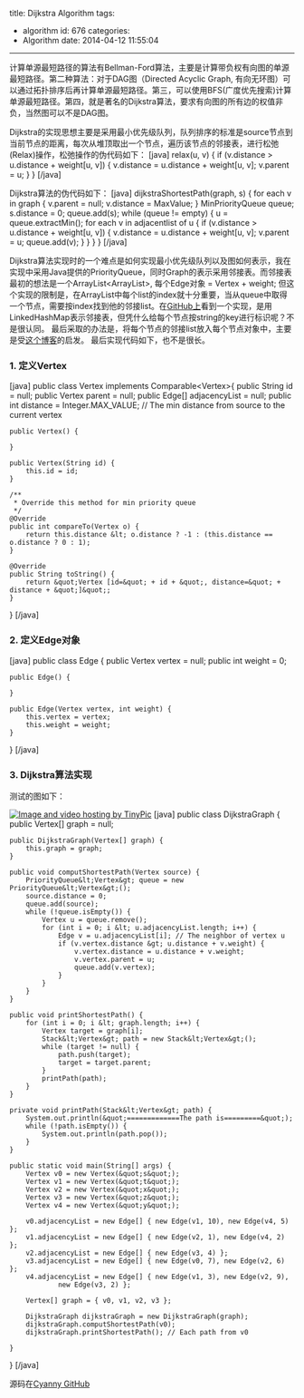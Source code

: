 title: Dijkstra Algorithm
tags:
  - algorithm
id: 676
categories:
  - Algorithm
date: 2014-04-12 11:55:04
---

计算单源最短路径的算法有Bellman-Ford算法，主要是计算带负权有向图的单源最短路径。第二种算法：对于DAG图（Directed Acyclic Graph, 有向无环图）可以通过拓扑排序后再计算单源最短路径。第三，可以使用BFS(广度优先搜索)计算单源最短路径。第四，就是著名的Dijkstra算法，要求有向图的所有边的权值非负，当然图可以不是DAG图。

<!--more-->
Dijkstra的实现思想主要是采用最小优先级队列，队列排序的标准是source节点到当前节点的距离，每次从堆顶取出一个节点，遍历该节点的邻接表，进行松弛(Relax)操作，松弛操作的伪代码如下：
[java]
relax(u, v) {
  if (v.distance &gt; u.distance + weight[u, v]) {
    v.distance = u.distance + weight[u, v];
    v.parent = u;
  }
}
[/java]

Dijkstra算法的伪代码如下：
[java]
dijkstraShortestPath(graph, s) {
  for each v in graph {
    v.parent = null;
    v.distance = MaxValue;
  }
  MinPriorityQueue queue;
  s.distance = 0;
  queue.add(s);
  while (queue != empty) {
    u = queue.extractMin();
    for each v in adjacentlist of u {
      if (v.distance &gt; u.distance + weight[u, v]) {
        v.distance = u.distance + weight[u, v];
        v.parent = u;
        queue.add(v);
      }
    }
  }
}
[/java]

Dijkstra算法实现时的一个难点是如何实现最小优先级队列以及图如何表示，我在实现中采用Java提供的PriorityQueue，同时Graph的表示采用邻接表。而邻接表最初的想法是一个ArrayList<ArrayList<Edge>>, 每个Edge对象 = Vertex + weight; 但这个实现的限制是，在ArrayList中每个list的index就十分重要，当从queue中取得一个节点，需要按index找到他的邻接list。在[GitHub上](https://github.com/mburst/dijkstras-algorithm/blob/master/Dijkstras.java)看到一个实现，是用LinkedHashMap表示邻接表，但凭什么给每个节点按string的key进行标识呢？不是很认同。
最后采取的办法是，将每个节点的邻接list放入每个节点对象中，主要是受[这个博客](http://www.algolist.com/code/java/Dijkstra%27s_algorithm)的启发。
最后实现代码如下，也不是很长。

### 1\. 定义Vertex

[java]
public class Vertex implements Comparable&lt;Vertex&gt;{
	public String id = null;
	public Vertex parent = null;
	public Edge[] adjacencyList = null;
	public int distance = Integer.MAX_VALUE; // The min distance from source to the current vertex

	public Vertex() {

	}

	public Vertex(String id) {
		this.id = id;
	}

	/**
	 * Override this method for min priority queue
	 */
	@Override
	public int compareTo(Vertex o) {
		return this.distance &lt; o.distance ? -1 : (this.distance == o.distance ? 0 : 1);
	}

	@Override
	public String toString() {
		return &quot;Vertex [id=&quot; + id + &quot;, distance=&quot; + distance + &quot;]&quot;;
	}
}
[/java]

### 2\. 定义Edge对象

[java]
public class Edge {
	public Vertex vertex = null;
	public int weight = 0;

	public Edge() {

	}

	public Edge(Vertex vertex, int weight) {
		this.vertex = vertex;
		this.weight = weight;
	}

}
[/java]

### 3\. Dijkstra算法实现

测试的图如下：

[![Image and video hosting by TinyPic](http://i59.tinypic.com/9ggih1.jpg)](http://tinypic.com?ref=9ggih1.jpg)
[java]
public class DijkstraGraph {
	public Vertex[] graph = null;

	public DijkstraGraph(Vertex[] graph) {
		this.graph = graph;
	}

	public void computShortestPath(Vertex source) {
		PriorityQueue&lt;Vertex&gt; queue = new PriorityQueue&lt;Vertex&gt;();
		source.distance = 0;
		queue.add(source);
		while (!queue.isEmpty()) {
			Vertex u = queue.remove();
			for (int i = 0; i &lt; u.adjacencyList.length; i++) {
				Edge v = u.adjacencyList[i]; // The neighbor of vertex u
				if (v.vertex.distance &gt; u.distance + v.weight) {
					v.vertex.distance = u.distance + v.weight;
					v.vertex.parent = u;
					queue.add(v.vertex);
				}
			}
		}
	}

	public void printShortestPath() {
		for (int i = 0; i &lt; graph.length; i++) {
			Vertex target = graph[i];
			Stack&lt;Vertex&gt; path = new Stack&lt;Vertex&gt;();
			while (target != null) {
				path.push(target);
				target = target.parent;
			}
			printPath(path);
		}
	}

	private void printPath(Stack&lt;Vertex&gt; path) {
		System.out.println(&quot;=============The path is=========&quot;);
		while (!path.isEmpty()) {
			System.out.println(path.pop());
		}
	}

	public static void main(String[] args) {
		Vertex v0 = new Vertex(&quot;s&quot;);
		Vertex v1 = new Vertex(&quot;t&quot;);
		Vertex v2 = new Vertex(&quot;x&quot;);
		Vertex v3 = new Vertex(&quot;z&quot;);
		Vertex v4 = new Vertex(&quot;y&quot;);

		v0.adjacencyList = new Edge[] { new Edge(v1, 10), new Edge(v4, 5) };
		v1.adjacencyList = new Edge[] { new Edge(v2, 1), new Edge(v4, 2) };
		v2.adjacencyList = new Edge[] { new Edge(v3, 4) };
		v3.adjacencyList = new Edge[] { new Edge(v0, 7), new Edge(v2, 6) };
		v4.adjacencyList = new Edge[] { new Edge(v1, 3), new Edge(v2, 9),
				new Edge(v3, 2) };

		Vertex[] graph = { v0, v1, v2, v3 };

		DijkstraGraph dijkstraGraph = new DijkstraGraph(graph);
		dijkstraGraph.computShortestPath(v0);
		dijkstraGraph.printShortestPath(); // Each path from v0

	}

}
[/java]

源码在[Cyanny GitHub](https://github.com/lgrcyanny/Algorithm/tree/master/src/com/algorithm/graph/dijkstra)